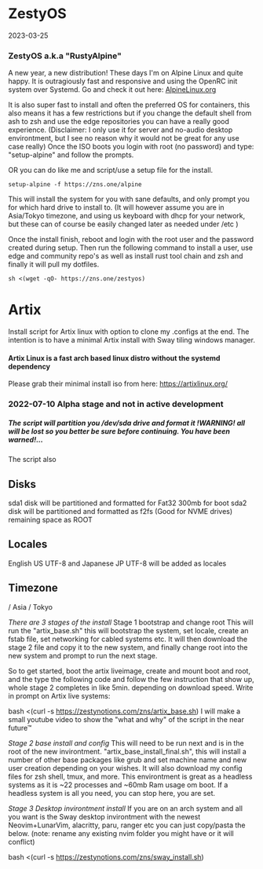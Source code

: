 # ZestyOS

2023-03-25
### ZestyOS a.k.a "RustyAlpine"

A new year, a new distribution!
These days I'm on Alpine Linux and quite happy. It is outragiously fast and responsive and using the OpenRC init system over Systemd. Go and check it out here: [AlpineLinux.org](AlpineLinux.org)

It is also super fast to install and often the preferred OS for containers, this also means it has a few restrictions but if you change the default shell from ash to zsh and use the edge repositories you can have a really good experience. (Disclaimer: I only use it for server and no-audio desktop environtment, but I see no reason why it would not be great for any use case really)
Once the ISO boots you login with root (no password) and type: "setup-alpine" and follow the prompts.

OR you can do like me and script/use a setup file for the install.
```code
setup-alpine -f https://zns.one/alpine
```

This will install the system for you with sane defaults, and only prompt you for which hard drive to install to. 
(It will however assume you are in Asia/Tokyo timezone, and using us keyboard with dhcp for your network, but these can of course be easily changed later as needed under /etc )

Once the install finish, reboot and login with the root user and the password created during setup. Then run the following command to install a user, use edge and community repo's as well as install rust tool chain and zsh and finally it will pull my dotfiles.

```code 
sh <(wget -qO- https://zns.one/zestyos)
```


# Artix
Install script for Artix linux with option to clone my .configs at the end. 
The intention is to have a minimal Artix install with Sway tiling windows manager.

#### Artix Linux is a fast arch based linux distro without the systemd dependency
Please grab their minimal install iso from here: https://artixlinux.org/


### 2022-07-10 Alpha stage and not in active development 

##### The script will partition you /dev/sda drive and format it !WARNING! all will be lost so you better be sure before continuing. You have been warned!...
The script also 

## Disks
sda1 disk will be partitioned and formatted for Fat32 300mb for boot
sda2 disk will be partitioned and formatted as f2fs (Good for NVME drives) remaining space as ROOT

## Locales
English US UTF-8 and Japanese JP UTF-8 will be added as locales

## Timezone
/ Asia / Tokyo


*There are 3 stages of the install*
Stage 1 bootstrap and change root
This will run the "artix_base.sh" this will bootstrap the system, set locale, create an fstab file, set networking for cabled systems etc.
It will then download the stage 2 file and copy it to the new system, and finally change root into the new system and prompt to run the next stage.


So to get started, boot the artix liveimage, create and mount boot and root, and the type the following code and follow the few instruction that show up, whole stage 2 completes in like 5min. depending on download speed.
Write in prompt on Artix live systems:

bash <(curl -s https://zestynotions.com/zns/artix_base.sh)
I will make a small youtube video to show the "what and why" of the script in the near future™

*Stage 2 base install and config*
This will need to be run next and is in the root of the new invirontment. "artix_base_install_final.sh", this will install a number of other base packages like grub and set machine name and new user creation depending on your wishes. It will also download my config files for zsh shell, tmux, and more.
This environtment is great as a headless systems as it is ~22 processes and ~60mb Ram usage om boot. If a headless system is all you need, you can stop here, you are set.

*Stage 3 Desktop invirontment install*
If you are on an arch system and all you want is the Sway desktop invirontment with the newest Neovim+LunarVim, alacritty, paru, ranger etc you can just copy/pasta the below. (note: rename any existing nvim folder you might have or it will conflict)

bash <(curl -s https://zestynotions.com/zns/sway_install.sh)

